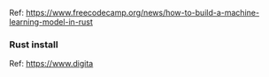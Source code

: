 Ref: https://www.freecodecamp.org/news/how-to-build-a-machine-learning-model-in-rust

### Rust install
Ref: https://www.digita